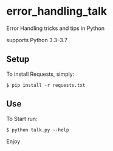 # error_handling_talk
Error Handling tricks and tips in Python

supports Python 3.3–3.7

Setup
-----

To install Requests, simply:

    $ pip install -r requests.txt

Use
---

To Start run:

    $ python talk.py --help

Enjoy
